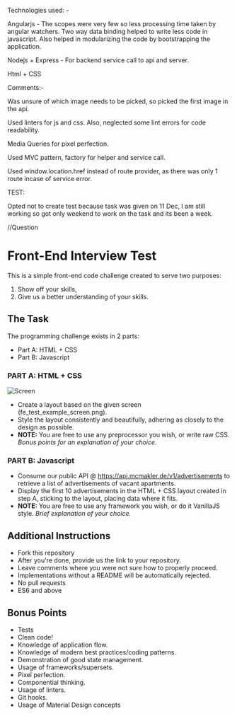 Technologies used: -

Angularjs - The scopes were very few so less processing time taken by angular watchers. Two way data binding helped to write less code
in javascript. Also helped in modularizing the code by bootstrapping the application.

Nodejs + Express - For backend service call to api and server.

Html + CSS

Comments:- 

Was unsure of which image needs to be picked, so picked the first image in the api.

Used linters for js and css. Also, neglected some lint errors for code readability.

Media Queries for pixel perfection.

Used MVC pattern, factory for helper and service call.

Used window.location.href instead of route provider, as there was only 1 route incase of service error.

TEST:

Opted not to create test because task was given on 11 Dec, I am still working so got only weekend to work on the task and its been a
week.



//Question
# Front-End Interview Test

This is a simple front-end code challenge created to serve two purposes:

1. Show off your skills,
1. Give us a better understanding of your skills.

## The Task

The programming challenge exists in 2 parts:
* Part A: HTML + CSS
* Part B: Javascript

### PART A: HTML + CSS

![Screen](https://raw.githubusercontent.com/mcmakler/frontend-code-challenge/master/assets/fe_test_example_screen.png)

* Create a layout based on the given screen (fe_test_example_screen.png).
* Style the layout consistently and beautifully, adhering as closely to the design as possible.
* **NOTE:** You are free to use any preprocessor you wish, or write raw CSS. *Bonus points for an explanation of your choice.*

### PART B: Javascript

* Consume our public API @ https://api.mcmakler.de/v1/advertisements to retrieve a list of advertisements of vacant apartments.
* Display the first 10 advertisements in the HTML + CSS layout created in step A, sticking to the layout, placing data where it fits.
* **NOTE:** You are free to use any framework you wish, or do it VanillaJS style. *Brief explanation of your choice.*

## Additional Instructions

* Fork this repository
* After you're done, provide us the link to your repository.
* Leave comments where you were not sure how to properly proceed.
* Implementations without a README will be automatically rejected.
* No pull requests
* ES6 and above

## Bonus Points

* Tests
* Clean code!
* Knowledge of application flow.
* Knowledge of modern best practices/coding patterns.
* Demonstration of good state management.
* Usage of frameworks/supersets.
* Pixel perfection.
* Componential thinking.
* Usage of linters.
* Git hooks.
* Usage of Material Design concepts
